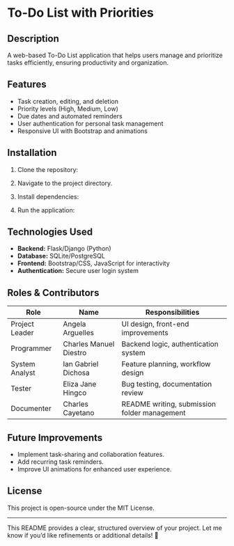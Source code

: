 # To-Do List with Priorities

## Description
A web-based To-Do List application that helps users manage and prioritize tasks efficiently, ensuring productivity and organization.

## Features
- Task creation, editing, and deletion
- Priority levels (High, Medium, Low)
- Due dates and automated reminders
- User authentication for personal task management
- Responsive UI with Bootstrap and animations

## Installation

1. Clone the repository:  

2. Navigate to the project directory.  

3. Install dependencies:  

4. Run the application:  


## Technologies Used
- **Backend:** Flask/Django (Python)
- **Database:** SQLite/PostgreSQL
- **Frontend:** Bootstrap/CSS, JavaScript for interactivity
- **Authentication:** Secure user login system

## Roles & Contributors
| **Role**                    | **Name**                     | **Responsibilities** |
|-----------------------------|------------------------------|----------------------|
| Project Leader              | Angela Arguelles            | UI design, front-end improvements |
| Programmer                  | Charles Manuel Diestro      | Backend logic, authentication system |
| System Analyst              | Ian Gabriel Dichosa         | Feature planning, workflow design |
| Tester                      | Eliza Jane Hingco           | Bug testing, documentation review |
| Documenter                  | Charles Cayetano            | README writing, submission folder management |

## Future Improvements
- Implement task-sharing and collaboration features.
- Add recurring task reminders.
- Improve UI animations for enhanced user experience.

## License
This project is open-source under the MIT License.

---

This README provides a clear, structured overview of your project. Let me know if you’d like refinements or additional details! 🚀

